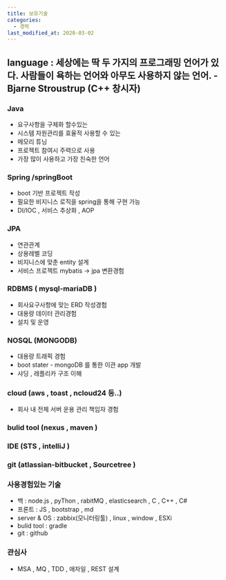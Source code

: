 ```yaml
---
title: 보유기술
categories: 
  - 경력
last_modified_at: 2020-03-02
---
```

language : 세상에는 딱 두 가지의 프로그래밍 언어가 있다. 사람들이 욕하는 언어와 아무도 사용하지 않는 언어. - Bjarne Stroustrup (C++ 창시자)
-----------------------------------

### Java
  * 요구사항을 구체화 할수있는
  * 시스템 자원관리를 효율적 사용할 수 있는
  * 메모리 튜닝
  * 프로젝트 참여시 주력으로 사용
  * 가장 많이 사용하고 가장 친숙한 언어

### Spring /springBoot

  * boot 기반 프로젝트 작성
  * 필요한 비지니스 로직을 spring을 통해 구현 가능
  * DI/IOC , 서비스 추상화 , AOP

### JPA

  * 연관관계
  * 상용레벨 코딩
  * 비지니스에 맞춘 entity 설계
  * 서비스 프로젝트 mybatis -> jpa 변환경험
  
### RDBMS ( mysql-mariaDB )

  * 회사요구사항에 맞는 ERD 작성경험
  * 대용량 데이터 관리경험
  * 설치 및 운영
  
### NOSQL (MONGODB)

  * 대용량 트래픽 경험
  * boot stater - mongoDB 를 통한 이관 app 개발
  * 샤딩 , 레플리카 구조 이해
  
### cloud (aws , toast , ncloud24 등..)
  * 회사 내 전체 서버 운용 관리 책임자 경험
  
### bulid tool (nexus , maven )

### IDE (STS , intelliJ )

### git (atlassian-bitbucket , Sourcetree )
  
### 사용경험있는 기술
  * 백 : node.js , pyThon , rabitMQ , elasticsearch , C , C++ , C#
  * 프론트 : JS , bootstrap , md
  * server & OS : zabbix(모니터링툴) , linux , window , ESXi
  * bulid tool : gradle
  * git : github
  
### 관심사
  * MSA , MQ , TDD , 애자일 , REST 설계
